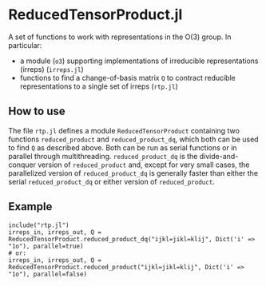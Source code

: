 # ReducedTensorProduct.jl

A set of functions to work with representations in the O(3) group. In particular:
* a module (`o3`) supporting implementations of irreducible representations (irreps) (`irreps.jl`)
* functions to find a change-of-basis matrix `Q` to contract reducible representations to a single set of irreps (`rtp.jl`)

## How to use
The file `rtp.jl` defines a module `ReducedTensorProduct` containing two functions `reduced_product` and `reduced_product_dq`, which both can be used to find `Q` as described above. Both can be run as serial functions or in parallel through multithreading. `reduced_product_dq` is the divide-and-conquer version of `reduced_product` and, except for very small cases, the parallelized version of `reduced_product_dq` is generally faster than either the serial `reduced_product_dq` or either version of `reduced_product`.

## Example
```
include("rtp.jl")
irreps_in, irreps_out, Q = ReducedTensorProduct.reduced_product_dq("ijkl=jikl=klij", Dict('i' => "1o"), parallel=true)
# or:
irreps_in, irreps_out, Q = ReducedTensorProduct.reduced_product("ijkl=jikl=klij", Dict('i' => "1o"), parallel=false)
```
